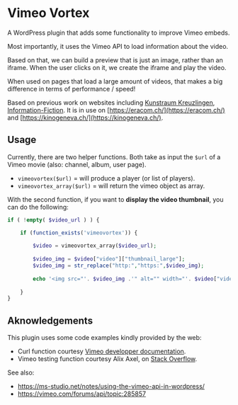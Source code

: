 # Vimeo Vortex

A WordPress plugin that adds some functionality to improve Vimeo embeds.

Most importantly, it uses the Vimeo API to load information about the video. 

Based on that, we can build a preview that is just an image, rather than an iframe. When the user clicks on it, we create the iframe and play the video.

When used on pages that load a large amount of videos, that makes a big difference in terms of performance / speed!

Based on previous work on websites including [Kunstraum Kreuzlingen](https://ms-studio.net/portfolio/kunstraum-kreuzlingen/), [Information-Fiction](https://ms-studio.net/webdesign/option-information-fiction/). It is in use on [https://eracom.ch/](https://eracom.ch/) and [https://kinogeneva.ch/](https://kinogeneva.ch/).

## Usage

Currently, there are two helper functions. Both take as input the `$url` of a Vimeo movie (also: channel, album, user page).

- `vimeovortex($url)` = will produce a player (or list of players).
- `vimeovortex_array($url)` = will return the vimeo object as array.

With the second function, if you want to **display the video thumbnail**, you can do the following:

```php
if ( !empty( $video_url ) ) {

	if (function_exists('vimeovortex')) {
		
		$video = vimeovortex_array($video_url);
		
		$video_img = $video["video"]["thumbnail_large"];
		$video_img = str_replace("http:","https:",$video_img);
						    			
		echo '<img src="'. $video_img .'" alt="" width="'. $video["video"]["width"] .'" height="'. $video["video"]["height"] .'" />';
		
	}
}
```

## Aknowledgements

This plugin uses some code examples kindly provided by the web:

* Curl function courtesy [Vimeo developper documentation](https://github.com/vimeo/vimeo-oembed-examples/).
* Vimeo testing function courtesy Alix Axel, on [Stack Overflow](https://stackoverflow.com/questions/11304044/determining-the-vimeo-source-by-url-regex).

See also:

* https://ms-studio.net/notes/using-the-vimeo-api-in-wordpress/
* https://vimeo.com/forums/api/topic:285857

